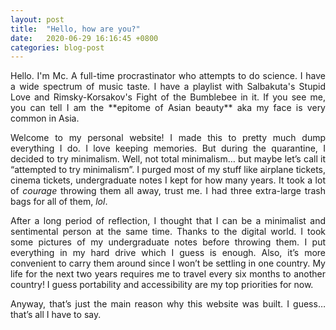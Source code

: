 ```yaml
---
layout: post
title:  "Hello, how are you?"
date:   2020-06-29 16:16:45 +0800
categories: blog-post
---
```


<div style="text-align: justify">
Hello. I'm Mc. A full-time procrastinator who attempts to do science. I have a wide spectrum of music taste. I have a playlist with Salbakuta's Stupid Love and Rimsky-Korsakov's Fight of the Bumblebee in it. If you see me, you can tell I am the **epitome of Asian beauty** aka my face is very common in Asia.  

Welcome to my personal website! I made this to pretty much dump everything I do. I love keeping memories. But during the quarantine, I decided to try minimalism. Well, not total minimalism… but maybe let’s call it “attempted to try minimalism”. I purged most of my stuff like airplane tickets, cinema tickets, undergraduate notes I kept for how many years. It took a lot of *courage* throwing them all away, trust me. I had three extra-large trash bags for all of them, *lol*. 

After a long period of reflection, I thought that I can be a minimalist and sentimental person at the same time. Thanks to the digital world. I took some pictures of my undergraduate notes before throwing them. I put everything in my hard drive which I guess is enough. Also, it’s more convenient to carry them around since I won’t be settling in one country. My life for the next two years requires me to travel every six months to another country! I guess portability and accessibility are my top priorities for now. 

Anyway, that’s just the main reason why this website was built. I guess… that’s all I have to say. 

</div>
